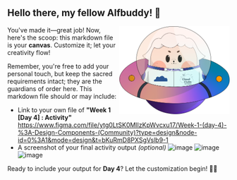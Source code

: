 ## Hello there, my fellow Alfbuddy! 💖

<img align="right" width="250px" src="../../assets/alf/alf-ufo.png">

You've made it—great job! Now, here's the scoop: this markdown file is your **canvas**. Customize it; let your creativity flow!

Remember, you're free to add your personal touch, but keep the sacred requirements intact; they are the guardians of order here. This markdown file should or may include:

-   Link to your own file of **"Week 1 [Day 4] : Activity"** https://www.figma.com/file/ytg0LtSK0MlIzKpWvcxu17/Week-1-(day-4)-%3A-Design-Components-(Community)?type=design&node-id=0%3A1&mode=design&t=bKuRmD8PXSgVslb9-1
-   A screenshot of your final activity output _(optional)_
  ![image](https://github.com/yasmnngls/AWSCC-CodeQuest-UI-UX/assets/149950582/91c3a8ba-0d54-43d2-84c6-92d86a1b5ea4)
  ![image](https://github.com/yasmnngls/AWSCC-CodeQuest-UI-UX/assets/149950582/a450891a-b47f-48d7-8740-594eb61d8875)
  ![image](https://github.com/yasmnngls/AWSCC-CodeQuest-UI-UX/assets/149950582/68a8c2b3-2ab7-4420-9951-d6c7a6997920)



Ready to include your output for **Day 4**? Let the customization begin! 🚀✨

<!-- You may now delete and modify the content of this file -->
